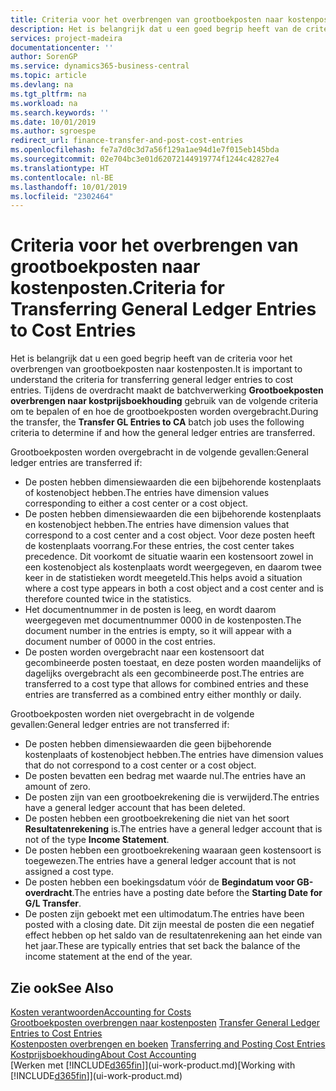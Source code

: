 ```yaml
---
title: Criteria voor het overbrengen van grootboekposten naar kostenposten | Microsoft Docs
description: Het is belangrijk dat u een goed begrip heeft van de criteria voor het overbrengen van grootboekposten naar kostenposten. Tijdens de overdracht maakt de batchverwerking **Grootboekposten overbrengen naar kostprijsboekhouding** gebruik van de volgende criteria om te bepalen of en hoe de grootboekposten worden overgebracht.
services: project-madeira
documentationcenter: ''
author: SorenGP
ms.service: dynamics365-business-central
ms.topic: article
ms.devlang: na
ms.tgt_pltfrm: na
ms.workload: na
ms.search.keywords: ''
ms.date: 10/01/2019
ms.author: sgroespe
redirect_url: finance-transfer-and-post-cost-entries
ms.openlocfilehash: fe7a7d0c3d7a56f129a1ae94d1e7f015eb145bda
ms.sourcegitcommit: 02e704bc3e01d62072144919774f1244c42827e4
ms.translationtype: HT
ms.contentlocale: nl-BE
ms.lasthandoff: 10/01/2019
ms.locfileid: "2302464"
---
```

# <a name="criteria-for-transferring-general-ledger-entries-to-cost-entries"></a><span data-ttu-id="1a0c8-104">Criteria voor het overbrengen van grootboekposten naar kostenposten.</span><span class="sxs-lookup"><span data-stu-id="1a0c8-104">Criteria for Transferring General Ledger Entries to Cost Entries</span></span>
<span data-ttu-id="1a0c8-105">Het is belangrijk dat u een goed begrip heeft van de criteria voor het overbrengen van grootboekposten naar kostenposten.</span><span class="sxs-lookup"><span data-stu-id="1a0c8-105">It is important to understand the criteria for transferring general ledger entries to cost entries.</span></span> <span data-ttu-id="1a0c8-106">Tijdens de overdracht maakt de batchverwerking **Grootboekposten overbrengen naar kostprijsboekhouding** gebruik van de volgende criteria om te bepalen of en hoe de grootboekposten worden overgebracht.</span><span class="sxs-lookup"><span data-stu-id="1a0c8-106">During the transfer, the **Transfer GL Entries to CA** batch job uses the following criteria to determine if and how the general ledger entries are transferred.</span></span>  

<span data-ttu-id="1a0c8-107">Grootboekposten worden overgebracht in de volgende gevallen:</span><span class="sxs-lookup"><span data-stu-id="1a0c8-107">General ledger entries are transferred if:</span></span>  

-   <span data-ttu-id="1a0c8-108">De posten hebben dimensiewaarden die een bijbehorende kostenplaats of kostenobject hebben.</span><span class="sxs-lookup"><span data-stu-id="1a0c8-108">The entries have dimension values corresponding to either a cost center or a cost object.</span></span>  
-   <span data-ttu-id="1a0c8-109">De posten hebben dimensiewaarden die een bijbehorende kostenplaats en kostenobject hebben.</span><span class="sxs-lookup"><span data-stu-id="1a0c8-109">The entries have dimension values that correspond to a cost center and a cost object.</span></span> <span data-ttu-id="1a0c8-110">Voor deze posten heeft de kostenplaats voorrang.</span><span class="sxs-lookup"><span data-stu-id="1a0c8-110">For these entries, the cost center takes precedence.</span></span> <span data-ttu-id="1a0c8-111">Dit voorkomt de situatie waarin een kostensoort zowel in een kostenobject als kostenplaats wordt weergegeven, en daarom twee keer in de statistieken wordt meegeteld.</span><span class="sxs-lookup"><span data-stu-id="1a0c8-111">This helps avoid a situation where a cost type appears in both a cost object and a cost center and is therefore counted twice in the statistics.</span></span>  
-   <span data-ttu-id="1a0c8-112">Het documentnummer in de posten is leeg, en wordt daarom weergegeven met documentnummer 0000 in de kostenposten.</span><span class="sxs-lookup"><span data-stu-id="1a0c8-112">The document number in the entries is empty, so it will appear with a document number of 0000 in the cost entries.</span></span>  
-   <span data-ttu-id="1a0c8-113">De posten worden overgebracht naar een kostensoort dat gecombineerde posten toestaat, en deze posten worden maandelijks of dagelijks overgebracht als een gecombineerde post.</span><span class="sxs-lookup"><span data-stu-id="1a0c8-113">The entries are transferred to a cost type that allows for combined entries and these entries are transferred as a combined entry either monthly or daily.</span></span>  

<span data-ttu-id="1a0c8-114">Grootboekposten worden niet overgebracht in de volgende gevallen:</span><span class="sxs-lookup"><span data-stu-id="1a0c8-114">General ledger entries are not transferred if:</span></span>  

-   <span data-ttu-id="1a0c8-115">De posten hebben dimensiewaarden die geen bijbehorende kostenplaats of kostenobject hebben.</span><span class="sxs-lookup"><span data-stu-id="1a0c8-115">The entries have dimension values that do not correspond to a cost center or a cost object.</span></span>  
-   <span data-ttu-id="1a0c8-116">De posten bevatten een bedrag met waarde nul.</span><span class="sxs-lookup"><span data-stu-id="1a0c8-116">The entries have an amount of zero.</span></span>  
-   <span data-ttu-id="1a0c8-117">De posten zijn van een grootboekrekening die is verwijderd.</span><span class="sxs-lookup"><span data-stu-id="1a0c8-117">The entries have a general ledger account that has been deleted.</span></span>  
-   <span data-ttu-id="1a0c8-118">De posten hebben een grootboekrekening die niet van het soort **Resultatenrekening** is.</span><span class="sxs-lookup"><span data-stu-id="1a0c8-118">The entries have a general ledger account that is not of the type **Income Statement**.</span></span>  
-   <span data-ttu-id="1a0c8-119">De posten hebben een grootboekrekening waaraan geen kostensoort is toegewezen.</span><span class="sxs-lookup"><span data-stu-id="1a0c8-119">The entries have a general ledger account that is not assigned a cost type.</span></span>  
-   <span data-ttu-id="1a0c8-120">De posten hebben een boekingsdatum vóór de **Begindatum voor GB-overdracht**.</span><span class="sxs-lookup"><span data-stu-id="1a0c8-120">The entries have a posting date before the **Starting Date for G/L Transfer**.</span></span>  
-   <span data-ttu-id="1a0c8-121">De posten zijn geboekt met een ultimodatum.</span><span class="sxs-lookup"><span data-stu-id="1a0c8-121">The entries have been posted with a closing date.</span></span> <span data-ttu-id="1a0c8-122">Dit zijn meestal de posten die een negatief effect hebben op het saldo van de resultatenrekening aan het einde van het jaar.</span><span class="sxs-lookup"><span data-stu-id="1a0c8-122">These are typically entries that set back the balance of the income statement at the end of the year.</span></span>  

## <a name="see-also"></a><span data-ttu-id="1a0c8-123">Zie ook</span><span class="sxs-lookup"><span data-stu-id="1a0c8-123">See Also</span></span>  
[<span data-ttu-id="1a0c8-124">Kosten verantwoorden</span><span class="sxs-lookup"><span data-stu-id="1a0c8-124">Accounting for Costs</span></span>](finance-manage-cost-accounting.md)  
 <span data-ttu-id="1a0c8-125">[Grootboekposten overbrengen naar kostenposten](finance-how-to-transfer-general-ledger-entries-to-cost-entries.md) </span><span class="sxs-lookup"><span data-stu-id="1a0c8-125">[Transfer General Ledger Entries to Cost Entries](finance-how-to-transfer-general-ledger-entries-to-cost-entries.md) </span></span>  
 <span data-ttu-id="1a0c8-126">[Kostenposten overbrengen en boeken](finance-transfer-and-post-cost-entries.md) </span><span class="sxs-lookup"><span data-stu-id="1a0c8-126">[Transferring and Posting Cost Entries](finance-transfer-and-post-cost-entries.md) </span></span>  
 [<span data-ttu-id="1a0c8-127">Kostprijsboekhouding</span><span class="sxs-lookup"><span data-stu-id="1a0c8-127">About Cost Accounting</span></span>](finance-about-cost-accounting.md)  
 <span data-ttu-id="1a0c8-128">[Werken met [!INCLUDE[d365fin](includes/d365fin_md.md)]](ui-work-product.md)</span><span class="sxs-lookup"><span data-stu-id="1a0c8-128">[Working with [!INCLUDE[d365fin](includes/d365fin_md.md)]](ui-work-product.md)</span></span>
